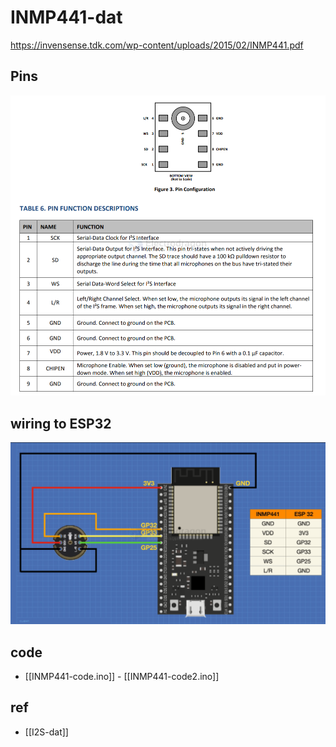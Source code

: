 
# INMP441-dat

https://invensense.tdk.com/wp-content/uploads/2015/02/INMP441.pdf


## Pins 

![](2024-12-26-15-08-01.png)


## wiring to ESP32 

![](2024-12-26-14-41-42.png)

## code 

- [[INMP441-code.ino]] - [[INMP441-code2.ino]]



## ref 

- [[I2S-dat]]
